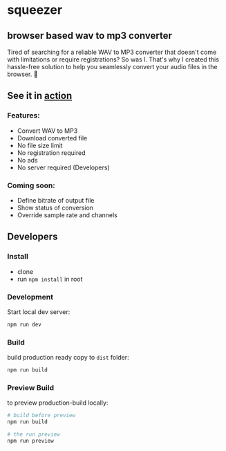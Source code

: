 # squeezer
## browser based wav to mp3 converter

Tired of searching for a reliable WAV to MP3 converter that doesn't come with limitations or require registrations? So was I. That's why I created this hassle-free solution to help you seamlessly convert your audio files in the browser. 🌊

## See it in [action](https://richard-unterberg.github.io/squeez/)

### Features:
- Convert WAV to MP3
- Download converted file
- No file size limit
- No registration required
- No ads
- No server required (Developers)



### Coming soon:
- Define bitrate of output file
- Show status of conversion
- Override sample rate and channels

## Developers

### Install

- clone
- run `npm install` in root

### Development

Start local dev server:
```bash
npm run dev
```

### Build

build production ready copy to `dist` folder:
```bash
npm run build
```

### Preview Build

to preview production-build locally:
```bash
# build before preview
npm run build

# the run preview
npm run preview
```
